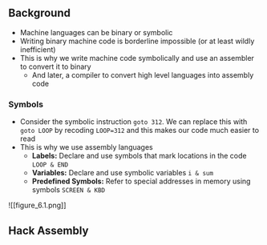 ## Background
- Machine languages can be binary or symbolic
- Writing binary machine code is borderline impossible (or at least wildly inefficient)
- This is why we write machine code symbolically and use an assembler to convert it to binary
	- And later, a compiler to convert high level languages into assembly code

### Symbols
- Consider the symbolic instruction `goto 312`. We can replace this with `goto LOOP` by recoding `LOOP=312` and this makes our code much easier to read
- This is why we use assembly languages
	- **Labels:** Declare and use symbols that mark locations in the code `LOOP & END`
	- **Variables:** Declare and use symbolic variables `i & sum` 
	- **Predefined Symbols:** Refer to special addresses in memory using symbols `SCREEN & KBD`

![[figure_6.1.png]]

## Hack Assembly



